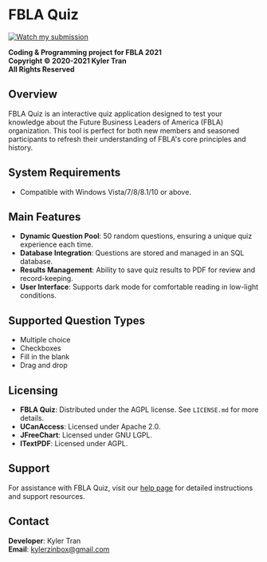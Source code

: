 # FBLA Quiz
[![Watch my submission](https://img.youtube.com/vi/wjEfiYlYq9Y/0.jpg)](https://www.youtube.com/watch?v=wjEfiYlYq9Y)

**Coding & Programming project for FBLA 2021**  
**Copyright &copy; 2020-2021 Kyler Tran**  
**All Rights Reserved**

## Overview
FBLA Quiz is an interactive quiz application designed to test your knowledge about the Future Business Leaders of America (FBLA) organization. This tool is perfect for both new members and seasoned participants to refresh their understanding of FBLA's core principles and history.

## System Requirements
- Compatible with Windows Vista/7/8/8.1/10 or above.

## Main Features
- **Dynamic Question Pool**: 50 random questions, ensuring a unique quiz experience each time.
- **Database Integration**: Questions are stored and managed in an SQL database.
- **Results Management**: Ability to save quiz results to PDF for review and record-keeping.
- **User Interface**: Supports dark mode for comfortable reading in low-light conditions.

## Supported Question Types
- Multiple choice
- Checkboxes
- Fill in the blank
- Drag and drop

## Licensing
- **FBLA Quiz**: Distributed under the AGPL license. See `LICENSE.md` for more details.
- **UCanAccess**: Licensed under Apache 2.0.
- **JFreeChart**: Licensed under GNU LGPL.
- **ITextPDF**: Licensed under AGPL.

## Support
For assistance with FBLA Quiz, visit our [help page](Help.html) for detailed instructions and support resources.

## Contact
**Developer**: Kyler Tran  
**Email**: [kylerzinbox@gmail.com](mailto:kylerzinbox@gmail.com)

